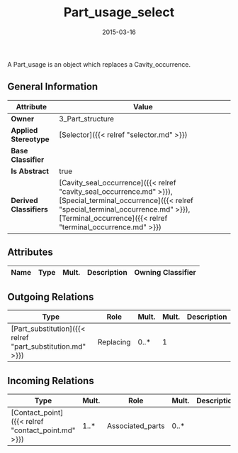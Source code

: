 ﻿---
title: Part_usage_select
toc: false
type: specs
date: "2015-03-16"
draft: false
specification: KBL
version: 2.4
documentType: "Recommendation"
elementType: Class
classes:
  - Part_usage_select
menu_name: kbl-2.4
---
<p>A Part_usage is an object which replaces a Cavity_occurrence.</p>

## General Information

| Attribute               | Value |
|-------------------------|-------|
| **Owner**               | 3_Part_structure |
| **Applied Stereotype**  | [Selector]({{< relref "selector.md" >}})<br/>  |
| **Base Classifier**     |   |
| **Is Abstract**         | true |
| **Derived Classifiers** | [Cavity_seal_occurrence]({{< relref "cavity_seal_occurrence.md" >}}), [Special_terminal_occurrence]({{< relref "special_terminal_occurrence.md" >}}), [Terminal_occurrence]({{< relref "terminal_occurrence.md" >}}) |

## Attributes
|  Name  |  Type  |  Mult.  |  Description  |  Owning Classifier  |
|--------|--------|---------|---------------|--------------|

## Outgoing Relations
|    Type  |   Role   |   Mult.   |   Mult.   |   Description   |
|----------|----------|-----------|-----------|-----------------|
| [Part_substitution]({{< relref "part_substitution.md" >}}) | Replacing | 0..* | 1 |  |
##  Incoming Relations
|    Type  |   Mult.  |   Role    |   Mult.   |   Description  |
|----------|----------|-----------|-----------|----------------|
| [Contact_point]({{< relref "contact_point.md" >}}) | 1..* | Associated_parts | 0..* |  |
